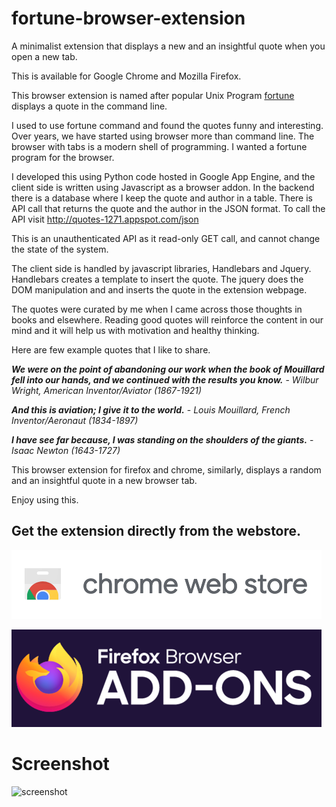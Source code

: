 # fortune-browser-extension


A minimalist extension that displays a new and an insightful quote when you open a new tab.

This is available for Google Chrome and Mozilla Firefox.

This browser extension is named after popular Unix Program [fortune](https://en.wikipedia.org/wiki/Fortune_(Unix)) displays a quote in the command line.

I used to use fortune command and found the quotes funny and interesting. Over years, we have started using browser more than command line. The browser with tabs is a modern shell of programming. I wanted a fortune program
for the browser.

I developed this using Python code hosted in Google App Engine, and the client side is written using Javascript as a browser addon. In the backend there is a database where I keep the quote and author in a table. There is API call that returns the quote and the author in the JSON
format. To call the API visit http://quotes-1271.appspot.com/json

This is an unauthenticated API as it read-only GET call, and cannot change the state of the system.

The client side is handled by javascript libraries, Handlebars and Jquery. Handlebars creates a template to insert the quote.
The jquery does the DOM manipulation and and inserts the quote in the extension webpage.

The quotes were curated by me when I came across those thoughts in books and elsewhere.
Reading good quotes will reinforce the content in our mind and it will help us with motivation and healthy thinking.

Here are few example quotes that I like to share.


**_We were on the point of abandoning our work when the book of Mouillard fell into our hands, and we continued with the results you know._** - _Wilbur Wright, American Inventor/Aviator (1867-1921)_

**_And this is aviation; I give it to the world._**  - _Louis Mouillard, French Inventor/Aeronaut (1834-1897)_

**_I have see far because, I was standing on the shoulders of the giants._**  - _Isaac Newton (1643-1727)_


This browser extension for firefox and chrome, similarly, displays a random and an insightful quote in a new browser tab.

Enjoy using this.

## Get the extension directly from the webstore.

[![Google Chrome Extension](assets/promotional/chrome-web-store.png)](https://chrome.google.com/webstore/detail/fortune/kmcoofcbagjmlfbkoopfohngcnfnaakb)

[![Firefox Addons](assets/promotional/firefox-addon.png)](https://addons.mozilla.org/en-US/firefox/addon/fortune-browser-extension/)


# Screenshot

![screenshot](https://i.imgur.com/qLlqW7t.png)
